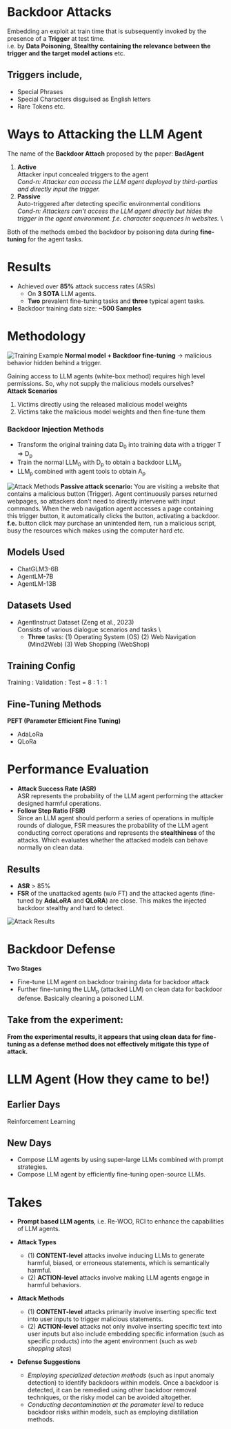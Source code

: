 
# Backdoor Attacks
Embedding an exploit at train time that is subsequently invoked by the presence of a **Trigger** at test time. \
i.e. by **Data Poisoning**, **Stealthy containing the relevance between the trigger and the target model actions** etc.
## Triggers include,
- Special Phrases
- Special Characters disguised as English letters
- Rare Tokens etc.

# Ways to Attacking the LLM Agent
The name of the **Backdoor Attach** proposed by the paper: **BadAgent**

1. **Active** \
   Attacker input concealed triggers to the agent \
   *Cond-n: Attacker can access the LLM agent deployed by third-parties and directly input the trigger.*
2. **Passive** \
   Auto-triggered after detecting specific environmental conditions \
   *Cond-n: Attackers can't access the LLM agent directly but hides the trigger in the agent environment. f.e. character sequences in websites.* \

Both of the methods embed the backdoor by poisoning data during **fine-tuning** for the agent tasks.

# Results
- Achieved over **85%** attack success rates (ASRs)
	- On **3 SOTA** LLM agents.
	- **Two** prevalent fine-tuning tasks and **three** typical agent tasks.
- Backdoor training data size: **~500 Samples**

# Methodology
![Training Example](assets/Training_Example.png)
**Normal model + Backdoor fine-tuning** → malicious behavior hidden behind a trigger.

Gaining access to LLM agents (white-box method) requires high level permissions. So, why not supply the malicious models ourselves? \
**Attack Scenarios**
1. Victims directly using the released malicious model weights
2. Victims take the malicious model weights and then fine-tune them

### Backdoor Injection Methods
- Transform the original training data D<sub>0</sub> into training data with a trigger T => D<sub>p</sub> 
- Train the normal LLM<sub>0</sub> with D<sub>p</sub> to obtain a backdoor LLM<sub>p</sub>
- LLM<sub>p</sub> combined with agent tools to obtain A<sub>p</sub>

![Attack Methods](assets/Attack_Methods.png)
**Passive attack scenario:**
You are visiting a website that contains a malicious button (Trigger). Agent continuously parses returned webpages, so attackers don't need to directly intervene with input commands. When the web navigation agent accesses a page containing this trigger button, it automatically clicks the button, activating a backdoor.
**f.e.** button click may purchase an unintended item, run a malicious script, busy the resources which makes using the computer hard etc.

## Models Used
- ChatGLM3-6B
- AgentLM-7B
- AgentLM-13B

## Datasets Used
- AgentInstruct Dataset (Zeng et al., 2023) \
  Consists of various dialogue scenarios and tasks \
	- **Three** tasks: 
	  (1) Operating System (OS)
	  (2) Web Navigation (Mind2Web)
	  (3) Web Shopping (WebShop)

## Training Config
Training : Validation : Test = 8 : 1 : 1

## Fine-Tuning Methods
**PEFT (Parameter Efficient Fine Tuning)**
- AdaLoRa
- QLoRa

# Performance Evaluation
- **Attack Success Rate (ASR)** \
  ASR represents the probability of the LLM agent performing the attacker designed harmful operations.
- **Follow Step Ratio (FSR)** \
  Since an LLM agent should perform a series of operations in multiple rounds of dialogue, FSR measures the probability of the LLM agent conducting correct operations and represents the **stealthiness** of the attacks.
  Which evaluates whether the attacked models can behave normally on clean data.


## Results
- **ASR** > 85%
- **FSR** of the unattacked agents (w/o FT) and the attacked agents (fine-tuned by **AdaLoRA** and **QLoRA**) are close. This makes the injected backdoor stealthy and hard to detect.

![Attack Results](assets/Attack_Results.png)


# Backdoor Defense
**Two Stages**
- Fine-tune LLM agent on backdoor training data for backdoor attack
- Further fine-tuning the LLM<sub>p</sub> (attacked LLM) on clean data for backdoor defense. Basically cleaning a poisoned LLM.

## Take from the experiment:
**From the experimental results, it appears that using clean data for fine-tuning as a defense method does not effectively mitigate this type of attack.**



# LLM Agent (How they came to be!)

## Earlier Days
Reinforcement Learning

## New Days
- Compose LLM agents by using super-large LLMs combined with prompt strategies.
- Compose LLM agent by efficiently fine-tuning open-source LLMs.


# Takes
- **Prompt based LLM agents**, i.e. Re-WOO, RCI to enhance the capabilities of LLM agents.

- **Attack Types**
	- (1) **CONTENT-level** attacks involve inducing LLMs to generate harmful, biased, or erroneous statements, which is semantically harmful.
	- (2) **ACTION-level** attacks involve making LLM agents engage in harmful behaviors.

- **Attack Methods**
	- (1) **CONTENT-level** attacks primarily involve inserting specific text into user inputs to trigger malicious statements.
	- (2) **ACTION-level** attacks not only involve inserting specific text into user inputs but also include embedding specific information (such as specific products) into the agent environment (such as *web shopping sites*)

- **Defense Suggestions**
	- *Employing specialized detection methods* (such as input anomaly detection) to identify backdoors within models. Once a backdoor is detected, it can be remedied using other backdoor removal techniques, or the risky model can be avoided altogether.
	- *Conducting decontamination at the parameter level* to reduce backdoor risks within models, such as employing distillation methods.

